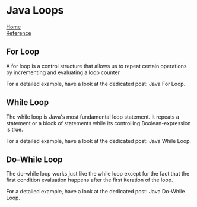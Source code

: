 # Java Loops  
[Home](./README.md)  
[Reference](https://www.baeldung.com/java-loops)  


## For Loop
A for loop is a control structure that allows us to repeat certain operations by incrementing and evaluating a loop counter.

For a detailed example, have a look at the dedicated post: Java For Loop.

## While Loop
The while loop is Java's most fundamental loop statement. It repeats a statement or a block of statements while its controlling Boolean-expression is true.

For a detailed example, have a look at the dedicated post: Java While Loop.

## Do-While Loop
The do-while loop works just like the while loop except for the fact that the first condition evaluation happens after the first iteration of the loop.

For a detailed example, have a look at the dedicated post: Java Do-While Loop.

